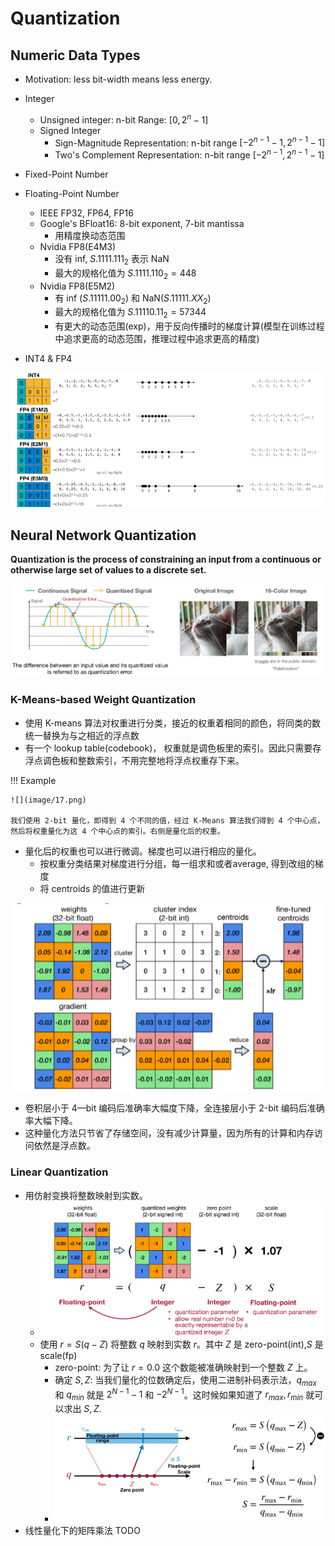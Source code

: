 # Quantization

## Numeric Data Types

- Motivation: less bit-width means less energy.

- Integer
    - Unsigned integer: n-bit Range: $[0,2^n-1]$
    - Signed Integer
        - Sign-Magnitude Representation: n-bit range $[-2^{n-1}-1,2^{n-1}-1]$
        - Two's Complement Representation: n-bit range $[-2^{n-1},2^{n-1}-1]$
- Fixed-Point Number
- Floating-Point Number
    - IEEE FP32, FP64, FP16
    - Google's BFloat16: 8-bit exponent, 7-bit mantissa
        - 用精度换动态范围
    - Nvidia FP8(E4M3)
        - 没有 inf, $S.1111.111_2$ 表示 NaN
        - 最大的规格化值为 $S.1111.110_2 = 448$ 
    - Nvidia FP8(E5M2)
        - 有 inf ($S.11111.00_2$) 和 NaN($S.11111.XX_2$)
        - 最大的规格化值为 $S.11110.11_2=57344$
        - 有更大的动态范围(exp)，用于反向传播时的梯度计算(模型在训练过程中追求更高的动态范围，推理过程中追求更高的精度)
- INT4 & FP4

![](image/15.png)

## Neural Network Quantization

**Quantization is the process of constraining an input from a continuous or otherwise large set of values to a discrete set.**

![](image/16.png)

### K-Means-based Weight Quantization

- 使用 K-means 算法对权重进行分类，接近的权重着相同的颜色，将同类的数统一替换为与之相近的浮点数
- 有一个 lookup table(codebook)， 权重就是调色板里的索引。因此只需要存浮点调色板和整数索引，不用完整地将浮点权重存下来。

!!! Example

    ![](image/17.png)

    我们使用 2-bit 量化，即得到 4 个不同的值，经过 K-Means 算法我们得到 4 个中心点，然后将权重量化为这 4 个中心点的索引。右侧是量化后的权重。

- 量化后的权重也可以进行微调。梯度也可以进行相应的量化。
    - 按权重分类结果对梯度进行分组，每一组求和或者average, 得到改组的梯度
    - 将 centroids 的值进行更新

![](image/18.png)

- 卷积层小于 4—bit 编码后准确率大幅度下降，全连接层小于 2-bit 编码后准确率大幅下降。
- 这种量化方法只节省了存储空间，没有减少计算量，因为所有的计算和内存访问依然是浮点数。

### Linear Quantization

- 用仿射变换将整数映射到实数。
    - ![](image/19.png)
    - 使用 $r=S(q-Z)$ 将整数 $q$ 映射到实数 $r$。其中 $Z$ 是 zero-point(int),$S$ 是 scale(fp)
        - zero-point: 为了让 $r=0.0$ 这个数能被准确映射到一个整数 $Z$ 上。
        - 确定 $S,Z$: 当我们量化的位数确定后，使用二进制补码表示法，$q_{max}$ 和 $q_{min}$ 就是 $2^{N-1}-1$ 和 $-2^{N-1}$。这时候如果知道了 $r_{max},r_{min}$ 就可以求出 $S,Z$.
        - ![](image/20.png)
- 线性量化下的矩阵乘法 TODO
